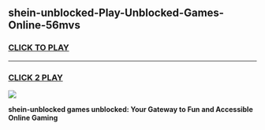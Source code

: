 
## shein-unblocked-Play-Unblocked-Games-Online-56mvs
<h3>
<a href="https://premium76.site?title=shein-unblocked&ref=25A">CLICK TO PLAY</a></h3>
<hr>

<h3>
<a href="https://premium76.site?title=shein-unblocked&ref=25A">CLICK 2 PLAY</a>
  
</h3>

<a href="https://premium76.site?title=shein-unblocked&ref=25A"><img src="https://clearcache.store/games.png"></a>


**shein-unblocked games unblocked: Your Gateway to Fun and Accessible Online Gaming**
